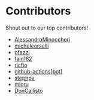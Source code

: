 # Contributors

Shout out to our top contributors!

- [AlessandroMinoccheri](https://api.github.com/users/AlessandroMinoccheri)
- [micheleorselli](https://api.github.com/users/micheleorselli)
- [pfazzi](https://api.github.com/users/pfazzi)
- [fain182](https://api.github.com/users/fain182)
- [ricfio](https://api.github.com/users/ricfio)
- [github-actions[bot]](https://api.github.com/users/github-actions%5Bbot%5D)
- [stephpy](https://api.github.com/users/stephpy)
- [mloru](https://api.github.com/users/mloru)
- [DonCallisto](https://api.github.com/users/DonCallisto)
